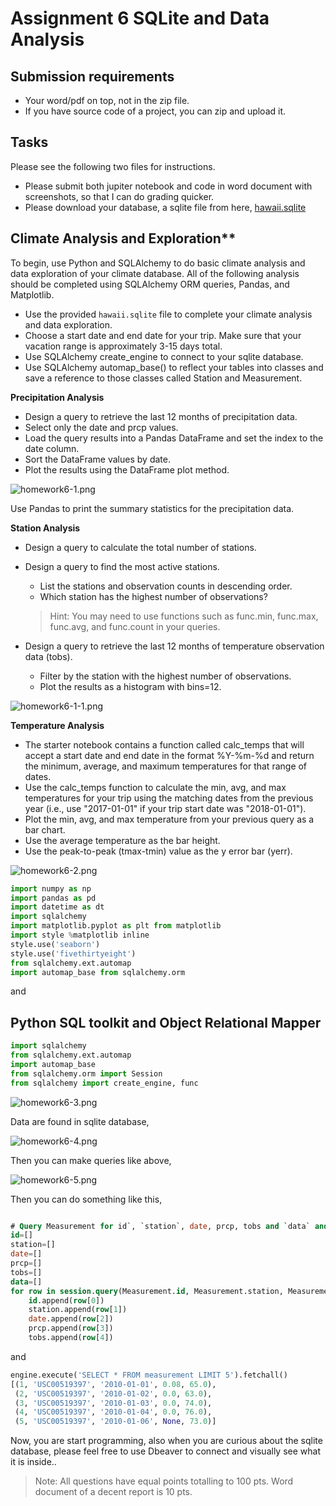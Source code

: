 # Assignment 6 SQLite and Data Analysis

## Submission requirements

* Your word/pdf on top, not in the zip file.
* If you have source code of a project, you can zip and upload it.

## Tasks

Please see the following two files for instructions.

* Please submit both jupiter notebook  and code in word document with screenshots, so that I can do grading quicker.
* Please download your database, a sqlite file from here,
[hawaii.sqlite](../../../courses/advanced_database/homework/hawaii.sqlite)

## Climate Analysis and Exploration**

To begin, use Python and SQLAlchemy to do basic climate analysis and data exploration of your climate database. 
All of the following analysis should be completed using SQLAlchemy ORM queries, Pandas, and Matplotlib.

* Use the provided `hawaii.sqlite` file to complete your climate analysis and data exploration.
* Choose a start date and end date for your trip. Make sure that your vacation range is approximately 3-15 days total.
* Use SQLAlchemy create_engine to connect to your sqlite database.
* Use SQLAlchemy automap_base() to reflect your tables into classes and save a reference to those classes called Station and Measurement.

**Precipitation Analysis**

* Design a query to retrieve the last 12 months of precipitation data.
* Select only the date and prcp values.
* Load the query results into a Pandas DataFrame and set the index to the date column.
* Sort the DataFrame values by date.
* Plot the results using the DataFrame plot method.

![homework6-1.png](../../../../images/advanced_database/homework6-1.png)

Use Pandas to print the summary statistics for the precipitation data.

**Station Analysis**

* Design a query to calculate the total number of stations.
* Design a query to find the most active stations.
  * List the stations and observation counts in descending order.
  * Which station has the highest number of observations?
  > Hint: You may need to use functions such as func.min, func.max, func.avg, and func.count in your queries.

* Design a query to retrieve the last 12 months of temperature observation data (tobs).
  * Filter by the station with the highest number of observations.
  * Plot the results as a histogram with bins=12.

![homework6-1-1.png](../../../../images/advanced_database/homework6-1-1.png)

**Temperature Analysis**

* The starter notebook contains a function called calc_temps that will accept a start date and end date in the format %Y-%m-%d and return the minimum, average, and maximum temperatures for that range of dates.
* Use the calc_temps function to calculate the min, avg, and max temperatures for your trip using the matching dates from the previous year (i.e., use "2017-01-01" if your trip start date was "2018-01-01").
*  Plot the min, avg, and max temperature from your previous query as a bar chart.
  * Use the average temperature as the bar height.
  * Use the peak-to-peak (tmax-tmin) value as the y error bar (yerr).

![homework6-2.png](../../../../images/advanced_database/homework6-2.png)

```python
import numpy as np
import pandas as pd
import datetime as dt
import sqlalchemy
import matplotlib.pyplot as plt from matplotlib
import style %matplotlib inline
style.use('seaborn')
style.use('fivethirtyeight')
from sqlalchemy.ext.automap
import automap_base from sqlalchemy.orm
```

and 

## Python SQL toolkit and Object Relational Mapper

```python
import sqlalchemy
from sqlalchemy.ext.automap
import automap_base
from sqlalchemy.orm import Session
from sqlalchemy import create_engine, func
```

![homework6-3.png](../../../../images/advanced_database/homework6-3.png)

Data are found in sqlite database,

![homework6-4.png](../../../../images/advanced_database/homework6-4.png)

Then you can make queries like above,

![homework6-5.png](../../../../images/advanced_database/homework6-5.png)

Then you can do something like this,

```sql

# Query Measurement for id`, `station`, date, prcp, tobs and `data` and save the query into results
id=[]
station=[]
date=[]
prcp=[]
tobs=[]
data=[]
for row in session.query(Measurement.id, Measurement.station, Measurement.date, Measurement.prcp, Measurement.tobs).all():
    id.append(row[0])
    station.append(row[1])
    date.append(row[2])
    prcp.append(row[3])
    tobs.append(row[4])
```

and 

```python
engine.execute('SELECT * FROM measurement LIMIT 5').fetchall()
[(1, 'USC00519397', '2010-01-01', 0.08, 65.0),
 (2, 'USC00519397', '2010-01-02', 0.0, 63.0),
 (3, 'USC00519397', '2010-01-03', 0.0, 74.0),
 (4, 'USC00519397', '2010-01-04', 0.0, 76.0),
 (5, 'USC00519397', '2010-01-06', None, 73.0)]
```

Now, you are start programming, also when you are curious about the sqlite database, please feel free to use Dbeaver to connect and visually see what it is inside..

> Note: All questions have equal points totalling to 100 pts. Word document of a decent report is 10 pts.
